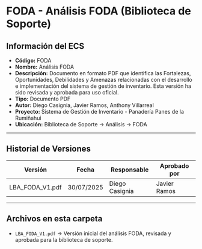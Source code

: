 # FODA - Análisis FODA (Biblioteca de Soporte)

## Información del ECS
- **Código:** FODA  
- **Nombre:** Análisis FODA  
- **Descripción:** Documento en formato PDF que identifica las Fortalezas, Oportunidades, Debilidades y Amenazas relacionadas con el desarrollo e implementación del sistema de gestión de inventario. Esta versión ha sido revisada y aprobada para uso oficial.  
- **Tipo:** Documento PDF  
- **Autor:** Diego Casignia, Javier Ramos, Anthony Villarreal  
- **Proyecto:** Sistema de Gestión de Inventario - Panadería Panes de la Rumiñahui  
- **Ubicación:** Biblioteca de Soporte → Análisis → FODA  

---

## Historial de Versiones

| Versión           | Fecha       | Responsable       | Aprobado por      |
|-------------------|------------|-------------------|-------------------|
| LBA_FODA_V1.pdf   | 30/07/2025 | Diego Casignia    | Javier Ramos      |

---

## Archivos en esta carpeta
- `LBA_FODA_V1.pdf` → Versión inicial del análisis FODA, revisada y aprobada para la biblioteca de soporte.  
